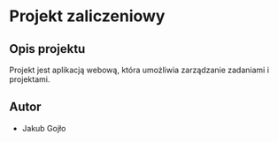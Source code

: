 # Projekt zaliczeniowy

## Opis projektu

Projekt jest aplikacją webową, która umożliwia zarządzanie zadaniami i projektami.

## Autor

- Jakub Gojło



